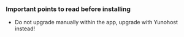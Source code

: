 ### Important points to read before installing

- Do not upgrade manually within the app, upgrade with Yunohost instead!